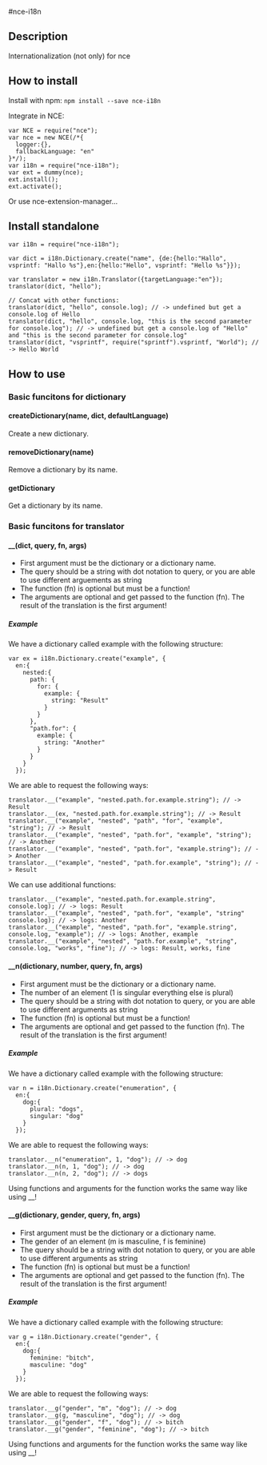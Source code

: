 #nce-i18n
## Description
Internationalization (not only) for nce

## How to install
Install with npm: `npm install --save nce-i18n`

Integrate in NCE:

```
var NCE = require("nce");
var nce = new NCE(/*{
  logger:{},
  fallbackLanguage: "en"
}*/);
var i18n = require("nce-i18n");
var ext = dummy(nce);
ext.install();
ext.activate();
```

Or use nce-extension-manager...

## Install standalone
```
var i18n = require("nce-i18n");

var dict = i18n.Dictionary.create("name", {de:{hello:"Hallo", vsprintf: "Hallo %s"},en:{hello:"Hello", vsprintf: "Hello %s"}});

var translator = new i18n.Translator({targetLanguage:"en"});
translator(dict, "hello");

// Concat with other functions:
translator(dict, "hello", console.log); // -> undefined but get a console.log of Hello
translator(dict, "hello", console.log, "this is the second parameter for console.log"); // -> undefined but get a console.log of "Hello" and "this is the second parameter for console.log"
translator(dict, "vsprintf", require("sprintf").vsprintf, "World"); // -> Hello World
```


## How to use
### Basic funcitons for dictionary
#### createDictionary(name, dict, defaultLanguage)
Create a new dictionary.
#### removeDictionary(name)
Remove a dictionary by its name.
#### getDictionary
Get a dictionary by its name.
### Basic funcitons for translator
#### __(dict, query, fn, args)
* First argument must be the dictionary or a dictionary name.
* The query should be a string with dot notation to query, or you are able to use different arguements as string
* The function (fn) is optional but must be a function!
* The arguments are optional and get passed to the function (fn). The result of the translation is the first argument!

##### Example
We have a dictionary called example with the following structure:
```
var ex = i18n.Dictionary.create("example", {
  en:{
    nested:{
      path: {
        for: {
          example: {
            string: "Result"
          }
        }
      },
      "path.for": {
        example: {
          string: "Another"
        }
      }
    }
  });
```
We are able to request the following ways:
```
translator.__("example", "nested.path.for.example.string"); // -> Result
translator.__(ex, "nested.path.for.example.string"); // -> Result
translator.__("example", "nested", "path", "for", "example", "string"); // -> Result
translator.__("example", "nested", "path.for", "example", "string"); // -> Another
translator.__("example", "nested", "path.for", "example.string"); // -> Another
translator.__("example", "nested", "path.for.example", "string"); // -> Result
```

We can use additional functions:

```
translator.__("example", "nested.path.for.example.string", console.log); // -> logs: Result
translator.__("example", "nested", "path.for", "example", "string" console.log); // -> logs: Another
translator.__("example", "nested", "path.for", "example.string", console.log, "example"); // -> logs: Another, example
translator.__("example", "nested", "path.for.example", "string", console.log, "works", "fine"); // -> logs: Result, works, fine
```
#### __n(dictionary, number, query, fn, args)
* First argument must be the dictionary or a dictionary name.
* The number of an element (1 is singular everything else is plural)
* The query should be a string with dot notation to query, or you are able to use different arguments as string
* The function (fn) is optional but must be a function!
* The arguments are optional and get passed to the function (fn). The result of the translation is the first argument!
##### Example
We have a dictionary called example with the following structure:
```
var n = i18n.Dictionary.create("enumeration", {
  en:{
    dog:{
      plural: "dogs",
      singular: "dog"
    }
  });
```
We are able to request the following ways:
```
translator.__n("enumeration", 1, "dog"); // -> dog
translator.__n(n, 1, "dog"); // -> dog
translator.__n(n, 2, "dog"); // -> dogs
```
Using functions and arguments for the function works the same way like using __!
#### __g(dictionary, gender, query, fn, args)
* First argument must be the dictionary or a dictionary name.
* The gender of an element (m is masculine, f is feminine)
* The query should be a string with dot notation to query, or you are able to use different arguments as string
* The function (fn) is optional but must be a function!
* The arguments are optional and get passed to the function (fn). The result of the translation is the first argument!
##### Example
We have a dictionary called example with the following structure:
```
var g = i18n.Dictionary.create("gender", {
  en:{
    dog:{
      feminine: "bitch",
      masculine: "dog"
    }
  });
```
We are able to request the following ways:
```
translator.__g("gender", "m", "dog"); // -> dog
translator.__g(g, "masculine", "dog"); // -> dog
translator.__g("gender", "f", "dog"); // -> bitch
translator.__g("gender", "feminine", "dog"); // -> bitch
```
Using functions and arguments for the function works the same way like using __!